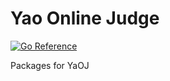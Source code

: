# Yao Online Judge

<a href="https://pkg.go.dev/github.com/sshwy/yaoj-core"><img src="https://pkg.go.dev/badge/github.com/sshwy/yaoj-core.svg" alt="Go Reference"></a>

Packages for YaOJ
